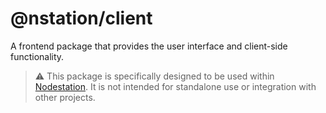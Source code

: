 # @nstation/client

A frontend package that provides the user interface and client-side functionality.

> ⚠️ This package is specifically designed to be used within [Nodestation](https://github.com/nodestationapp/nodestation). It is not intended for standalone use or integration with other projects.
